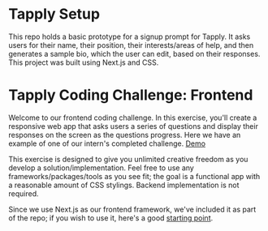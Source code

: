 # Tapply Setup

This repo holds a basic prototype for a signup prompt for Tapply. It asks users for their name, their position, their interests/areas of help, and then generates a sample bio, which the user can edit, based on their responses. This project was built using Next.js and CSS. 

# Tapply Coding Challenge: Frontend

Welcome to our frontend coding challenge. In this exercise, you'll create a responsive web app that asks users a series of questions and display their responses on the screen as the questions progress. Here we have an example of one of our intern's completed challenge. [Demo](https://rpgmaker.netlify.app/)

This exercise is designed to give you unlimited creative freedom as you develop a solution/implementation. Feel free to use any frameworks/packages/tools as you see fit; the goal is a functional app with a reasonable amount of CSS stylings. Backend implementation is not required.

Since we use Next.js as our frontend framework, we've included it as part of the repo; if you wish to use it, here's a good [starting point](https://nextjs.org/learn/basics/create-nextjs-app).
